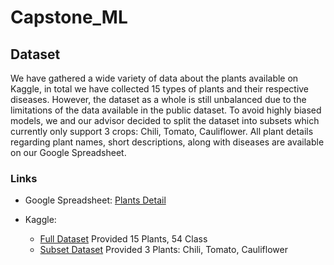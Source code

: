 # Capstone_ML

## Dataset 

We have gathered a wide variety of data about the plants available on Kaggle, in total we have collected 15 types of plants and their respective diseases. However, the dataset as a whole is still unbalanced due to the limitations of the data available in the public dataset. To avoid highly biased models, we and our advisor decided to split the dataset into subsets which currently only support 3 crops: Chili, Tomato, Cauliflower. All plant details regarding plant names, short descriptions, along with diseases are available on our Google Spreadsheet.

### Links
* Google Spreadsheet: 
[Plants Detail](https://docs.google.com/spreadsheets/d/1obRxc-jtOfpJ0Ps-FyBmf4tMVE0eUovyHegHInBZg50/edit?hl=id#gid=1322000601)

* Kaggle:
    * [Full Dataset](https://www.kaggle.com/datasets/dimasirfan/added-plant-dataset)
    Provided 15 Plants, 54 Class
    * [Subset Dataset](https://www.kaggle.com/datasets/dimasirfan/plants-disease-dataset-subset)
    Provided 3 Plants: Chili, Tomato, Cauliflower
